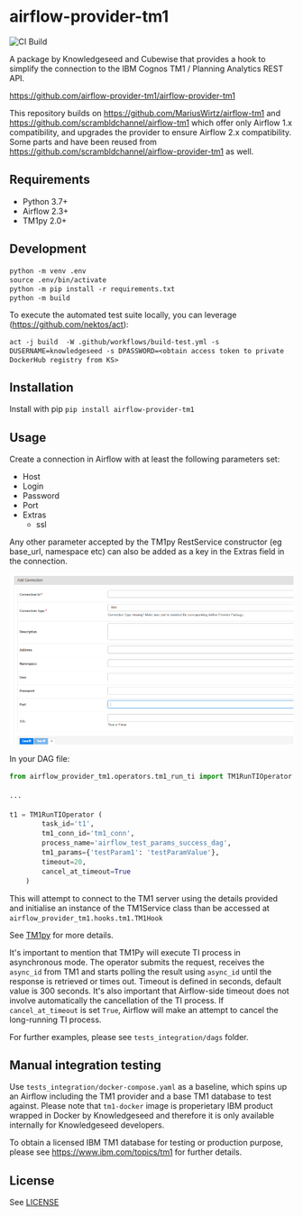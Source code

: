 # airflow-provider-tm1

![CI Build](https://github.com/airflow-provider-tm1/airflow-provider-tm1/actions/workflows/build-test.yml/badge.svg)

A package by Knowledgeseed and Cubewise that provides a hook to simplify the connection to the IBM Cognos TM1 / Planning Analytics REST API.

https://github.com/airflow-provider-tm1/airflow-provider-tm1

This repository builds on https://github.com/MariusWirtz/airflow-tm1 and https://github.com/scrambldchannel/airflow-tm1 which offer only Airflow 1.x compatibility, and upgrades the provider to ensure Airflow 2.x compatibility. Some parts and have been reused from https://github.com/scrambldchannel/airflow-provider-tm1 as well.

## Requirements

* Python 3.7+
* Airflow 2.3+
* TM1py 2.0+

## Development

```
python -m venv .env
source .env/bin/activate
python -m pip install -r requirements.txt
python -m build
```

To execute the automated test suite locally, you can leverage (https://github.com/nektos/act):

```
act -j build  -W .github/workflows/build-test.yml -s DUSERNAME=knowledgeseed -s DPASSWORD=<obtain access token to private DockerHub registry from KS>
```

## Installation

Install with pip `pip install airflow-provider-tm1`

## Usage

Create a connection in Airflow with at least the following parameters set:

* Host
* Login
* Password
* Port
* Extras
  * ssl

Any other parameter accepted by the TM1py RestService constructor (eg base_url, namespace etc) can also be added as a key in the Extras field in the connection.

![airflow_tm1_conn](docs/airflow_tm1_conn.png)

In your DAG file:

```python
from airflow_provider_tm1.operators.tm1_run_ti import TM1RunTIOperator

...

t1 = TM1RunTIOperator (
        task_id='t1',
        tm1_conn_id='tm1_conn',
        process_name='airflow_test_params_success_dag',
        tm1_params={'testParam1': 'testParamValue'},
        timeout=20,
        cancel_at_timeout=True
    )
```

This will attempt to connect to the TM1 server using the details provided and initialise an instance of the TM1Service class than be accessed at `airflow_provider_tm1.hooks.tm1.TM1Hook`

See [TM1py](https://github.com/cubewise-code/tm1py) for more details.

It's important to mention that TM1Py will execute TI process in asynchronous mode. The operator submits the request, receives the `async_id` from TM1 and starts polling the result using `async_id` until the response is retrieved or times out.
Timeout is defined in seconds, default value is 300 seconds. It's also important that Airflow-side timeout does not 
involve automatically the cancellation of the TI process. If `cancel_at_timeout` is set `True`, Airflow will make an attempt 
to cancel the long-running TI process.

For further examples, please see `tests_integration/dags` folder.

## Manual integration testing

Use `tests_integration/docker-compose.yaml` as a baseline, which spins up an Airflow including the TM1 provider and a base TM1 database to test against. Please note that `tm1-docker` image is properietary IBM product wrapped in Docker by Knowledgeseed and therefore it is only available internally for Knowledgeseed developers.

To obtain a licensed IBM TM1 database for testing or production purpose, please see https://www.ibm.com/topics/tm1 for further details.

## License

See [LICENSE](https://github.com/scrambldchannel/airflow-tm1/LICENSE)



